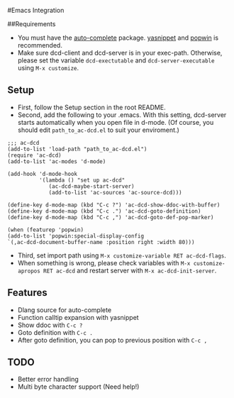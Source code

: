 #Emacs Integration

##Requirements
* You must have the [auto-complete](https://github.com/auto-complete/auto-complete) package.
[yasnippet](https://github.com/capitaomorte/yasnippet) and [popwin](https://github.com/m2ym/popwin-el) is recommended.
* Make sure dcd-client and dcd-server is in your exec-path. Otherwise, please set the variable ```dcd-exectutable``` and ```dcd-server-executable``` using ```M-x customize```.

## Setup
* First, follow the Setup section in the root README.
* Second, add the following to your .emacs. With this setting, dcd-server starts automatically when you open file in d-mode.  (Of course, you should edit ```path_to_ac-dcd.el``` to suit your enviroment.)

```
;;; ac-dcd
(add-to-list 'load-path "path_to_ac-dcd.el")
(require 'ac-dcd)
(add-to-list 'ac-modes 'd-mode)

(add-hook 'd-mode-hook
		  '(lambda () "set up ac-dcd"
			 (ac-dcd-maybe-start-server)
			 (add-to-list 'ac-sources 'ac-source-dcd)))

(define-key d-mode-map (kbd "C-c ?") 'ac-dcd-show-ddoc-with-buffer)
(define-key d-mode-map (kbd "C-c .") 'ac-dcd-goto-definition)
(define-key d-mode-map (kbd "C-c ,") 'ac-dcd-goto-def-pop-marker)

(when (featurep 'popwin)
(add-to-list 'popwin:special-display-config
`(,ac-dcd-document-buffer-name :position right :width 80)))
```

* Third, set import path using ```M-x customize-variable RET ac-dcd-flags```.
* When something is wrong, please check variables with ```M-x customize-apropos RET ac-dcd``` and restart server with ```M-x ac-dcd-init-server```.

## Features
* Dlang source for auto-complete
* Function calltip expansion with yasnippet
* Show ddoc with ```C-c ?```
* Goto definition with ```C-c .```
* After goto definition, you can pop to previous position with ```C-c ,```

## TODO
* Better error handling
* Multi byte character support (Need help!)
